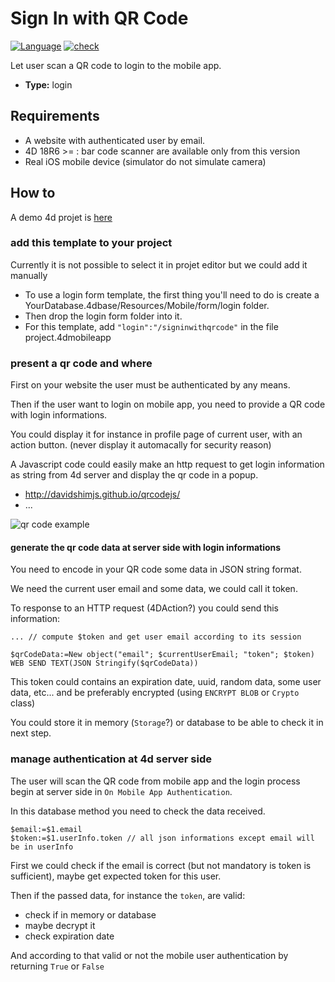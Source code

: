 # Sign In with QR Code

[![Language][swift-shield]][swift-url]
[![check][check-shield]][check-url]

Let user scan a QR code to login to the mobile app.

* **Type:** login

## Requirements

* A website with authenticated user by email.
* 4D 18R6 >= : bar code scanner are available only from this version
* Real iOS mobile device (simulator do not simulate camera)

## How to

A demo 4d projet is [here](https://github.com/mesopelagique/Example-SignInWithQRCode)

### add this template to your project

Currently it is not possible to select it in projet editor but we could add it manually

* To use a login form template, the first thing you'll need to do is create a YourDatabase.4dbase/Resources/Mobile/form/login folder.
* Then drop the login form folder into it.
* For this template, add `"login":"/signinwithqrcode"` in the file project.4dmobileapp

### present a qr code and where

First on your website the user must be authenticated by any means.

Then if the user want to login on mobile app, you need to provide a QR code with login informations.

You could display it for instance in profile page of current user, with an action button.
(never display it automacally for security reason)

A Javascript code could easily make an http request to get login information as string from 4d server and display the qr code in a popup.
- http://davidshimjs.github.io/qrcodejs/
- ...

![qr code example](https://www.unitag.io/qreator/generate?crs=Ppv8rOENN3V1lAwTz82zPgJCeRt23RLSE9SsU4N%252BrxqvqbQ3Jcp2mx6vf2r8SwBqCYZyrw7ynPLb6pN5DHtnvIBwX3cI%252BhHo3%252FTdpnq00x5Dz5WJXFFgLYGRIHPG%252F2An4XAjrnUB%252BQsHns11WbwlRmKBH9rGtUpQCNSetpgeAsGQAsuSGeae90AkOK7cy%252BeqEiQDCtXe%252BnPw%252Bom9YrArrSrYHFOBR6dnqLlX2D%252F%252B%252F%252BGTS5MR2bzdSKSU%252BvFuvb%252BZIWcktuakh%252BEbxHZZUdbv%252B7OMtENATOYD%252FLkgIoRo8UVZd1ATjTUw3K%252BJNEzliqp%252B6svzuay61hqYCRtF2IHtXxXo6BiGxS5TJiwYmmDDdV4i16ByM36tV9Hpe632DEB5&crd=fhOysE0g3Bah%252BuqXA7NPQ87MoHrnzb%252BauJLKoOEbJspajGEnTlletkbUyxS1k6L1ebHzI74Rw1EZu%252BXoQ7bTQg%253D%253D)

#### generate the qr code data at server side with login informations

You need to encode in your QR code some data in JSON string format.

We need the current user email and some data, we could call it token.

To response to an HTTP request (4DAction?) you could send this information:

```4d
... // compute $token and get user email according to its session

$qrCodeData:=New object("email"; $currentUserEmail; "token"; $token)
WEB SEND TEXT(JSON Stringify($qrCodeData))
```

This token could contains an expiration date, uuid, random data, some user data, etc...
and be preferably encrypted (using `ENCRYPT BLOB` or `Crypto` class)

You could store it in memory (`Storage`?) or database to be able to check it in next step.

### manage authentication at 4d server side

The user will scan the QR code from mobile app and the login process begin at server side in `On Mobile App Authentication`.

In this database method you need to check the data received.

```4d
$email:=$1.email
$token:=$1.userInfo.token // all json informations except email will be in userInfo
```

First we could check if the email is correct (but not mandatory is token is sufficient), maybe get expected token for this user.

Then if the passed data, for instance the `token`, are valid:

* check if in memory or database
* maybe decrypt it
* check expiration date

And according to that valid or not the mobile user authentication by returning `True` or `False`

<!-- MARKDOWN LINKS & IMAGES -->
<!-- https://www.markdownguide.org/basic-syntax/#reference-style-links -->
[swift-shield]: http://img.shields.io/badge/language-swift-orange.svg?style=flat
[swift-url]: https://developer.apple.com/swift/
[check-shield]: https://github.com/mesopelagique/form-login-SignInWithQRCode/workflows/check/badge.svg
[check-url]: https://github.com/mesopelagique/form-login-SignInWithQRCode/actions?workflow=check

